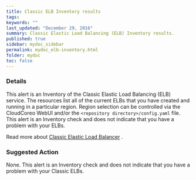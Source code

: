 ```yaml
---
title: Classic ELB Inventory results
tags:
keywords: ""
last_updated: "December 29, 2016"
summary: Classic Elastic Load Balancing (ELB) Inventory results.
published: true
sidebar: mydoc_sidebar
permalink: mydoc_elb-inventory.html
folder: mydoc
toc: false
---
```


### Details  
This alert is an Inventory of the Classic Elastic Load Balancing (ELB) service. The resources list all of the current ELBs that you have created and running in a particular region. Region selection can be controlled via the CloudCoreo WebUI and/or the `<repository directory>/config.yaml` file. This alert is an Inventory check and does not indicate that you have a problem with your ELBs.

Read more about [Classic Elastic Load Balancer](http://docs.aws.amazon.com/elasticloadbalancing/latest/classic/introduction.html) .

### Suggested Action
None. This alert is an Inventory check and does not indicate that you have a problem with your Classic ELBs.  
